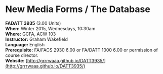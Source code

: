 # New Media Forms / The Database

**FADATT 3935** (3.00 Units)   
**When:** Winter 2015, Wednesdays, 10:30am   
**Where:** GCFA, ACW 103   
**Instructor:** Graham Wakefield    
**Language:** English   
**Prerequisite:** FA/FACS 2930 6.00 or FA/DATT 1000 6.00 or permission of course director.   
**Website:** [http://grrrwaaa.github.io/DATT3935/](http://grrrwaaa.github.io/DATT3935/)   
